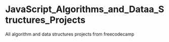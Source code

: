 # JavaScript_Algorithms_and_Dataa_Structures_Projects
All algorithm and data structures projects from freecodecamp
